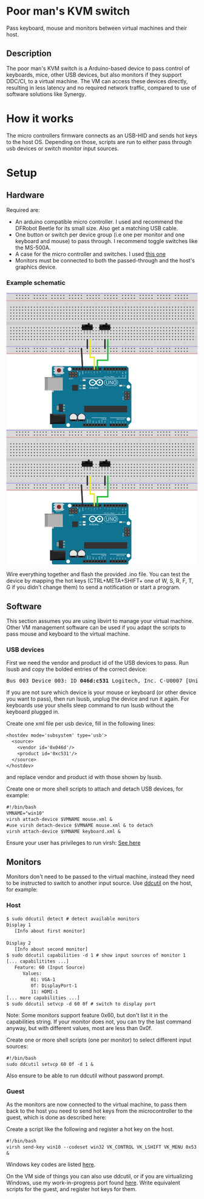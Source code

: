 # Poor man's KVM switch
Pass keyboard, mouse and monitors between virtual machines and their host.

## Description

The poor man's KVM switch is a Arduino-based device to pass control of keyboards, mice, other USB devices, but also monitors if they support DDC/CI, to a virtual machine. The VM can access these devices directly, resulting in less latency and no required network traffic, compared to use of software solutions like Synergy. 

# How it works

The micro controllers firmware connects as an USB-HID and sends hot keys to the host OS. Depending on those, scripts are run to either pass through usb devices or switch monitor input sources.

# Setup

## Hardware
Required are:
- An arduino compatible micro controller. I used and recommend the DFRobot Beetle for its small size. Also get a matching USB cable.
- One button or switch per device group (i.e one per monitor and one keyboard and mouse) to pass through. I recommend toggle switches like the MS-500A.
- A case for the micro controller and switches. I used [this one](https://www.reichelt.com/de/en/Plastic-small-Enclosures/RND-455-00055/3/index.html?ACTION=3&GROUPID=7715&ARTICLE=170587)
- Monitors must be connected to both the passed-through and the host's graphics device.

### Example schematic
![Alt text](./pmkvm_breadboard.svg)
<img src="./pmkvm_breadboard.svg">

Wire everything together and flash the provided .ino file. You can test the device by mapping the hot keys (CTRL+META+SHIFT+ one of W, S, R, F, T, G if you didn't change them) to send a notification or start a program.

## Software
This section assumes you are using libvirt to manage your virtual machine. Other VM management software can be used if you adapt the scripts to pass mouse and keyboard to the virtual machine.

### USB devices

First we need the vendor and product id of the USB devices to pass. Run lsusb and copy the bolded entries of the correct device:
<pre>
Bus 003 Device 003: ID <b>046d:c531</b> Logitech, Inc. C-U0007 [Unifying Receiver]
</pre>
If you are not sure which device is your mouse or keyboard (or other device you want to pass), then run lsusb, unplug the device and run it again. For keyboards use your shells sleep command to run lsusb without the keyboard plugged in.

Create one xml file per usb device, fill in the following lines:
~~~:
<hostdev mode='subsystem' type='usb'>   
  <source>                              
    <vendor id='0x046d'/> 
    <product id='0xc531'/>
  </source>                             
</hostdev>
~~~
and replace vendor and product id with those shown by lsusb.

Create one or more shell scripts to attach and detach USB devices, for example:
~~~:
#!/bin/bash
VMNAME="win10"
virsh attach-device $VMNAME mouse.xml &
#use virsh detach-device $VMNAME mouse.xml & to detach
virsh attach-device $VMNAME keyboard.xml &
~~~

Ensure your user has privileges to run virsh: [See here](https://wiki.archlinux.org/index.php/Libvirt#Set_up_authentication)

## Monitors

Monitors don't need to be passed to the virtual machine, instead they need to be instructed to switch to another input source. Use [ddcutil](https://github.com/rockowitz/ddcutil) on the host, for example:
### Host
~~~:
$ sudo ddcutil detect # detect available monitors
Display 1
   [Info about first monitor]

Display 2
   [Info about second monitor]
$ sudo ddcutil capabilities -d 1 # show input sources of monitor 1
[... capabilitites ...]
   Feature: 60 (Input Source)
      Values:
         01: VGA-1
         0f: DisplayPort-1
         11: HDMI-1
[... more capabilities ...]
$ sudo ddcutil setvcp -d 60 0f # switch to display port
~~~
Note: Some monitors support feature 0x60, but don't list it in the capabilities string. If your monitor does not, you can try the last command anyway, but with different values, most are less than 0x0f.

Create one or more shell scripts (one per monitor) to select different input sources:
~~~:
#!/bin/bash
sudo ddcutil setvcp 60 0f -d 1 &
~~~
Also ensure to be able to run ddcutil without password prompt.
### Guest
As the monitors are now connected to the virtual machine, to pass them back to the host you need to send hot keys from the microcontroller to the guest, which is done as described here:

Create a script like the following and register a hot key on the host.
~~~:
#!/bin/bash
virsh send-key win10 --codeset win32 VK_CONTROL VK_LSHIFT VK_MENU 0x53 &
~~~
Windows key codes are listed [here](https://docs.microsoft.com/en-us/windows/desktop/inputdev/virtual-key-codes).

On the VM side of things you can also use ddcutil, or if you are virtualizing Windows, use my work-in-progress port found [here](https://github.com/rtrbt/winddcutil). Write equivalent scripts for the guest, and register hot keys for them.
